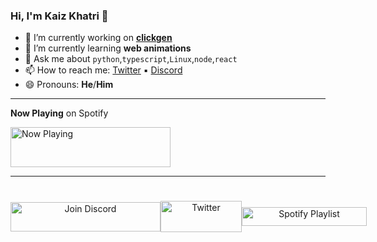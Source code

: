 ### Hi, I'm Kaiz Khatri 👋

- 🔭 I’m currently working on **[clickgen](https://github.com/KaizIqbal/clickgen)**
- 🌱 I’m currently learning **web animations**
- 💬 Ask me about `python`,`typescript`,`Linux`,`node`,`react`
- 📫 How to reach me: [Twitter](https://twitter.com/ful1e5_) &squf; [Discord](https://discord.gg/6T5nDNt)
- 😄 Pronouns: **He**/**Him**

---

**Now Playing** on Spotify

<a href="https://kaiz.vercel.app/now-playing?open">
    <img src="https://kaiz.vercel.app/now-playing" width="256" height="64" alt="Now Playing">
</a>

---

<div align="center" style="display:flex;height:100px;justify-content: space-around;align-items: center; margin: 0 0 45px 0;" >
    <a href="#">
        <img src="https://github.com/KaizIqbal/KaizIqbal/blob/master/assets/Discord.svg" width="240" height="47" alt="Join Discord">
    </a>
    <a href="#">
        <img src="https://github.com/KaizIqbal/KaizIqbal/blob/master/assets/Twitter.svg" width="130" height="50" alt="Twitter">
    </a>
    <a href="#">
        <img src="https://github.com/KaizIqbal/KaizIqbal/blob/master/assets/Spotify.svg" width="200" height="30" alt="Spotify Playlist">
    </a>
</div>
